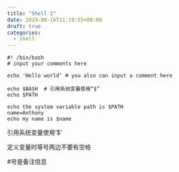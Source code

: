 ```yaml
---
title: "Shell 2"
date: 2019-08-16T11:19:55+08:00
draft: true
categories:
  - shell
---
```

<!--more-->
```shell
#! /bin/bash
# input your comments here

echo 'Hello world' # you also can input a comment here

echo $BASH  # 引用系统变量使用“$”
echo $PATH

echo the system variable path is $PATH
name=Anthony
echo my name is $name
```

引用系统变量使用‘$’

定义变量时等号两边不要有空格

#号是备注信息
